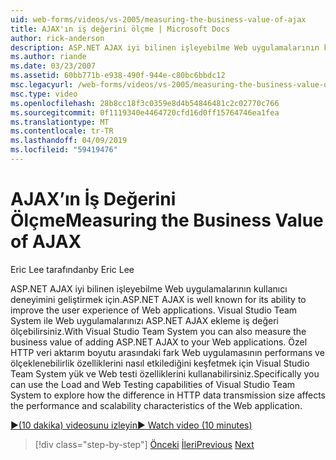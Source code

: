 ```yaml
---
uid: web-forms/videos/vs-2005/measuring-the-business-value-of-ajax
title: AJAX'ın iş değerini ölçme | Microsoft Docs
author: rick-anderson
description: ASP.NET AJAX iyi bilinen işleyebilme Web uygulamalarının kullanıcı deneyimini geliştirmek için. Visual Studio Team System ile busine ölçebilirsiniz...
ms.author: riande
ms.date: 03/23/2007
ms.assetid: 60bb771b-e938-490f-944e-c80bc6bbdc12
msc.legacyurl: /web-forms/videos/vs-2005/measuring-the-business-value-of-ajax
msc.type: video
ms.openlocfilehash: 28b8cc18f3c0359e8d4b54846481c2c02770c766
ms.sourcegitcommit: 0f1119340e4464720cfd16d0ff15764746ea1fea
ms.translationtype: MT
ms.contentlocale: tr-TR
ms.lasthandoff: 04/09/2019
ms.locfileid: "59419476"
---
```

# <a name="measuring-the-business-value-of-ajax"></a><span data-ttu-id="5144c-104">AJAX’ın İş Değerini Ölçme</span><span class="sxs-lookup"><span data-stu-id="5144c-104">Measuring the Business Value of AJAX</span></span>

<span data-ttu-id="5144c-105">Eric Lee tarafından</span><span class="sxs-lookup"><span data-stu-id="5144c-105">by Eric Lee</span></span>

<span data-ttu-id="5144c-106">ASP.NET AJAX iyi bilinen işleyebilme Web uygulamalarının kullanıcı deneyimini geliştirmek için.</span><span class="sxs-lookup"><span data-stu-id="5144c-106">ASP.NET AJAX is well known for its ability to improve the user experience of Web applications.</span></span> <span data-ttu-id="5144c-107">Visual Studio Team System ile Web uygulamalarınızı ASP.NET AJAX ekleme iş değeri ölçebilirsiniz.</span><span class="sxs-lookup"><span data-stu-id="5144c-107">With Visual Studio Team System you can also measure the business value of adding ASP.NET AJAX to your Web applications.</span></span> <span data-ttu-id="5144c-108">Özel HTTP veri aktarım boyutu arasındaki fark Web uygulamasının performans ve ölçeklenebilirlik özelliklerini nasıl etkilediğini keşfetmek için Visual Studio Team System yük ve Web testi özelliklerini kullanabilirsiniz.</span><span class="sxs-lookup"><span data-stu-id="5144c-108">Specifically you can use the Load and Web Testing capabilities of Visual Studio Team System to explore how the difference in HTTP data transmission size affects the performance and scalability characteristics of the Web application.</span></span>

[<span data-ttu-id="5144c-109">&#9654;(10 dakika) videosunu izleyin</span><span class="sxs-lookup"><span data-stu-id="5144c-109">&#9654; Watch video (10 minutes)</span></span>](https://channel9.msdn.com/Blogs/ASP-NET-Site-Videos/measuring-the-business-value-of-ajax)

> [!div class="step-by-step"]
> <span data-ttu-id="5144c-110">[Önceki](introduction-to-managing-and-running-tests-with-team-system.md)
> [İleri](code-coverage-of-automated-tests.md)</span><span class="sxs-lookup"><span data-stu-id="5144c-110">[Previous](introduction-to-managing-and-running-tests-with-team-system.md)
[Next](code-coverage-of-automated-tests.md)</span></span>
